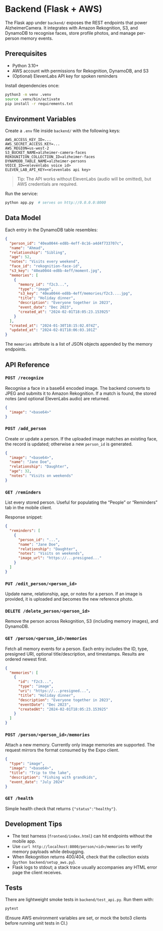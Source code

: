 # Backend (Flask + AWS)

The Flask app under `backend/` exposes the REST endpoints that power AlzheimerCamera. It integrates with Amazon Rekognition, S3, and DynamoDB to recognise faces, store profile photos, and manage per-person memory events.

## Prerequisites

- Python 3.10+
- AWS account with permissions for Rekognition, DynamoDB, and S3
- (Optional) ElevenLabs API key for spoken reminders

Install dependencies once:

```bash
python3 -m venv .venv
source .venv/bin/activate
pip install -r requirements.txt
```

## Environment Variables

Create a `.env` file inside `backend/` with the following keys:

```
AWS_ACCESS_KEY_ID=...
AWS_SECRET_ACCESS_KEY=...
AWS_REGION=us-west-2
S3_BUCKET_NAME=alzheimer-camera-faces
REKOGNITION_COLLECTION_ID=alzheimer-faces
DYNAMODB_TABLE_NAME=alzheimer-persons
VOICE_ID=<elevenlabs voice id>
ELEVEN_LAB_API_KEY=<elevenlabs api key>
```

> Tip: The API works without ElevenLabs (audio will be omitted), but AWS credentials are required.

Run the service:

```bash
python app.py  # serves on http://0.0.0.0:8000
```

## Data Model

Each entry in the DynamoDB table resembles:

```json
{
  "person_id": "40ea0044-ed8b-4eff-8c16-a4d4f733707c",
  "name": "Ahmad",
  "relationship": "Sibling",
  "age": 52,
  "notes": "Visits every weekend",
  "face_id": "rekognition-face-id",
  "s3_key": "40ea0044-ed8b-4eff/moment.jpg",
  "memories": [
    {
      "memory_id": "f2c3...",
      "type": "image",
      "s3_key": "40ea0044-ed8b-4eff/memories/f2c3....jpg",
      "title": "Holiday dinner",
      "description": "Everyone together in 2023",
      "event_date": "Dec 2023",
      "created_at": "2024-02-01T18:05:23.153925"
    }
  ],
  "created_at": "2024-01-30T18:15:02.074Z",
  "updated_at": "2024-02-01T18:06:03.101Z"
}
```

The `memories` attribute is a list of JSON objects appended by the memory endpoints.

## API Reference

### `POST /recognize`

Recognise a face in a base64 encoded image. The backend converts to JPEG and submits it to Amazon Rekognition. If a match is found, the stored notes (and optional ElevenLabs audio) are returned.

```json
{
  "image": "<base64>"
}
```

### `POST /add_person`

Create or update a person. If the uploaded image matches an existing face, the record is updated; otherwise a new `person_id` is generated.

```json
{
  "image": "<base64>",
  "name": "Jane Doe",
  "relationship": "Daughter",
  "age": 32,
  "notes": "Visits on weekends"
}
```

### `GET /reminders`

List every stored person. Useful for populating the “People” or “Reminders” tab in the mobile client.

Response snippet:

```json
{
  "reminders": [
    {
      "person_id": "...",
      "name": "Jane Doe",
      "relationship": "Daughter",
      "notes": "Visits on weekends",
      "image_url": "https://...presigned..."
    }
  ]
}
```

### `PUT /edit_person/<person_id>`

Update name, relationship, age, or notes for a person. If an image is provided, it is uploaded and becomes the new reference photo.

### `DELETE /delete_person/<person_id>`

Remove the person across Rekognition, S3 (including memory images), and DynamoDB.

### `GET /person/<person_id>/memories`

Fetch all memory events for a person. Each entry includes the ID, type, presigned URI, optional title/description, and timestamps. Results are ordered newest first.

```json
{
  "memories": [
    {
      "id": "f2c3...",
      "type": "image",
      "uri": "https://...presigned...",
      "title": "Holiday dinner",
      "description": "Everyone together in 2023",
      "eventDate": "Dec 2023",
      "createdAt": "2024-02-01T18:05:23.153925"
    }
  ]
}
```

### `POST /person/<person_id>/memories`

Attach a new memory. Currently only image memories are supported. The request mirrors the format consumed by the Expo client.

```json
{
  "type": "image",
  "image": "<base64>",
  "title": "Trip to the lake",
  "description": "Fishing with grandkids",
  "event_date": "July 2024"
}
```

### `GET /health`

Simple health check that returns `{"status":"healthy"}`.

## Development Tips

- The test harness (`frontend/index.html`) can hit endpoints without the mobile app.
- Use `curl http://localhost:8000/person/<id>/memories` to verify memory payloads while debugging.
- When Rekognition returns 400/404, check that the collection exists (`python backend/setup_aws.py`).
- Flask logs to stdout; a stack trace usually accompanies any HTML error page the client receives.

## Tests

There are lightweight smoke tests in `backend/test_api.py`. Run them with:

```bash
pytest
```

(Ensure AWS environment variables are set, or mock the boto3 clients before running unit tests in CI.)
